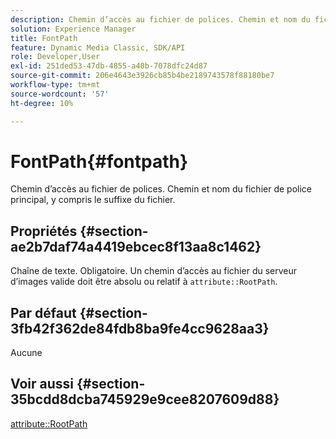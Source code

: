 ```yaml
---
description: Chemin d’accès au fichier de polices. Chemin et nom du fichier de police principal, y compris le suffixe du fichier.
solution: Experience Manager
title: FontPath
feature: Dynamic Media Classic, SDK/API
role: Developer,User
exl-id: 251ded53-47db-4855-a40b-7078dfc24d87
source-git-commit: 206e4643e3926cb85b4be2189743578f88180be7
workflow-type: tm+mt
source-wordcount: '57'
ht-degree: 10%

---
```


# FontPath{#fontpath}

Chemin d’accès au fichier de polices. Chemin et nom du fichier de police principal, y compris le suffixe du fichier.

## Propriétés {#section-ae2b7daf74a4419ebcec8f13aa8c1462}

Chaîne de texte. Obligatoire. Un chemin d’accès au fichier du serveur d’images valide doit être absolu ou relatif à `attribute::RootPath`.

## Par défaut {#section-3fb42f362de84fdb8ba9fe4cc9628aa3}

Aucune

## Voir aussi {#section-35bcdd8dcba745929e9cee8207609d88}

[attribute::RootPath](/help/aem-is-ir-api/is-api/image-catalog/image-serving-api-ref/c-image-catalog-reference/c-attributes-reference/r-rootpath.md)
